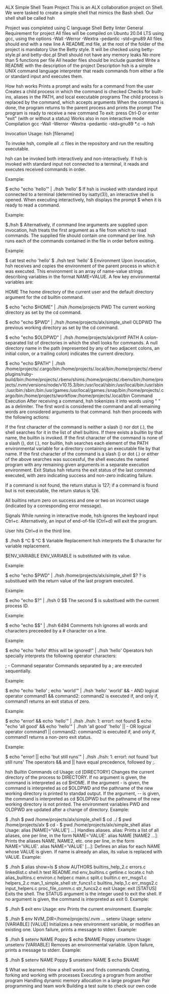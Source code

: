 ALX Simple Shell Team Project This is an ALX collaboration project on Shell. We were tasked to create a simple shell that mimics the Bash shell. Our shell shall be called hsh

Project was completed using C language Shell Betty linter General Requirement for project All files will be compiled on Ubuntu 20.04 LTS using gcc, using the options -Wall -Werror -Wextra -pedantic -std=gnu89 All files should end with a new line A README.md file, at the root of the folder of the project is mandatory Use the Betty style. It will be checked using betty-style.pl and betty-doc.pl Shell should not have any memory leaks No more than 5 functions per file All header files should be include guarded Write a README with the description of the project Description hsh is a simple UNIX command language interpreter that reads commands from either a file or standard input and executes them.

How hsh works Prints a prompt and waits for a command from the user Creates a child process in which the command is checked Checks for built-ins, aliases in the PATH, and local executable programs The child process is replaced by the command, which accepts arguments When the command is done, the program returns to the parent process and prints the prompt The program is ready to receive a new command To exit: press Ctrl-D or enter "exit" (with or without a status) Works also in non interactive mode Compilation gcc -Wall -Werror -Wextra -pedantic -std=gnu89 *.c -o hsh

Invocation Usage: hsh [filename]

To invoke hsh, compile all .c files in the repository and run the resulting executable.

hsh can be invoked both interactively and non-interactively. If hsh is invoked with standard input not connected to a terminal, it reads and executes received commands in order.

Example:

$ echo "echo 'hello'" | ./hsh 'hello' $ If hsh is invoked with standard input connected to a terminal (determined by isatty(3)), an interactive shell is opened. When executing interactively, hsh displays the prompt $ when it is ready to read a command.

Example:

$./hsh $ Alternatively, if command line arguments are supplied upon invocation, hsh treats the first argument as a file from which to read commands. The supplied file should contain one command per line. hsh runs each of the commands contained in the file in order before exiting.

Example:

$ cat test echo 'hello' $ ./hsh test 'hello' $ Environment Upon invocation, hsh receives and copies the environment of the parent process in which it was executed. This environment is an array of name-value strings describing variables in the format NAME=VALUE. A few key environmental variables are:

HOME The home directory of the current user and the default directory argument for the cd builtin command.

$ echo "echo $HOME" | ./hsh /home/projects PWD The current working directory as set by the cd command.

$ echo "echo $PWD" | ./hsh /home/projects/alx/simple_shell OLDPWD The previous working directory as set by the cd command.

$ echo "echo $OLDPWD" | ./hsh /home/projects/alx/printf PATH A colon-separated list of directories in which the shell looks for commands. A null directory name in the path (represented by any of two adjacent colons, an initial colon, or a trailing colon) indicates the current directory.

$ echo "echo $PATH" | ./hsh /home/projects/.cargo/bin:/home/projects/.local/bin:/home/projects/.rbenv/plugins/ruby-build/bin:/home/projects/.rbenv/shims:/home/projects/.rbenv/bin:/home/projects/.nvm/versions/node/v10.15.3/bin:/usr/local/sbin:/usr/local/bin:/usr/sbin:/usr/bin:/sbin:/bin:/usr/games:/usr/local/games:/snap/bin:/home/projects/.cargo/bin:/home/projects/workflow:/home/projects/.local/bin Command Execution After receiving a command, hsh tokenizes it into words using " " as a delimiter. The first word is considered the command and all remaining words are considered arguments to that command. hsh then proceeds with the following actions:

If the first character of the command is neither a slash () nor dot (.), the shell searches for it in the list of shell builtins. If there exists a builtin by that name, the builtin is invoked. If the first character of the command is none of a slash (), dot (.), nor builtin, hsh searches each element of the PATH environmental variable for a directory containing an executable file by that name. If the first character of the command is a slash () or dot (.) or either of the above searches was successful, the shell executes the named program with any remaining given arguments in a separate execution environment. Exit Status hsh returns the exit status of the last command executed, with zero indicating success and non-zero indicating failure.

If a command is not found, the return status is 127; if a command is found but is not executable, the return status is 126.

All builtins return zero on success and one or two on incorrect usage (indicated by a corresponding error message).

Signals While running in interactive mode, hsh ignores the keyboard input Ctrl+c. Alternatively, an input of end-of-file (Ctrl+d) will exit the program.

User hits Ctrl+d in the third line.

$ ./hsh $ ^C $ ^C $ Variable Replacement hsh interprets the $ character for variable replacement.

$ENV_VARIABLE ENV_VARIABLE is substituted with its value.

Example:

$ echo "echo $PWD" | ./hsh /home/projects/alx/simple_shell $? ? is substitued with the return value of the last program executed.

Example:

$ echo "echo $?" | ./hsh 0 $$ The second $ is substitued with the current process ID.

Example:

$ echo "echo $$" | ./hsh 6494 Comments hsh ignores all words and characters preceeded by a # character on a line.

Example:

$ echo "echo 'hello' #this will be ignored!" | ./hsh 'hello' Operators hsh specially interprets the following operator characters:

; - Command separator Commands separated by a ; are executed sequentially.

Example:

$ echo "echo 'hello' ; echo 'world'" | ./hsh 'hello' 'world' && - AND logical operator command1 && command2: command2 is executed if, and only if, command1 returns an exit status of zero.

Example:

$ echo "error! && echo 'hello'" | ./hsh ./hsh: 1: error!: not found $ echo "echo 'all good' && echo 'hello'" | ./hsh 'all good' 'hello' || - OR logical operator command1 || command2: command2 is executed if, and only if, command1 returns a non-zero exit status.

Example:

$ echo "error! || echo 'but still runs'" | ./hsh ./hsh: 1: error!: not found 'but still runs' The operators && and || have equal precedence, followed by ;.

hsh Builtin Commands cd Usage: cd [DIRECTORY] Changes the current directory of the process to DIRECTORY. If no argument is given, the command is interpreted as cd $HOME. If the argument - is given, the command is interpreted as cd $OLDPWD and the pathname of the new working directory is printed to standad output. If the argument, -- is given, the command is interpreted as cd $OLDPWD but the pathname of the new working directory is not printed. The environment variables PWD and OLDPWD are updated after a change of directory. Example:

$ ./hsh $ pwd /home/projects/alx/simple_shell $ cd ../ $ pwd /home/projects/alx $ cd - $ pwd /home/projects/alx/simple_shell alias Usage: alias [NAME[='VALUE'] ...] Handles aliases. alias: Prints a list of all aliases, one per line, in the form NAME='VALUE'. alias NAME [NAME2 ...]: Prints the aliases NAME, NAME2, etc. one per line, in the form NAME='VALUE'. alias NAME='VALUE' [...]: Defines an alias for each NAME whose VALUE is given. If name is already an alias, its value is replaced with VALUE. Example:

$ ./hsh $ alias show=ls $ show AUTHORS builtins_help_2.c errors.c linkedlist.c shell.h test README.md env_builtins.c getline.c locate.c hsh alias_builtins.c environ.c helper.c main.c split.c builtin.c err_msgs1.c helpers_2.c man_1_simple_shell str_funcs1.c builtins_help_1.c err_msgs2.c input_helpers.c proc_file_comm.c str_funcs2.c exit Usage: exit [STATUS] Exits the shell. The STATUS argument is the integer used to exit the shell. If no argument is given, the command is interpreted as exit 0. Example:

$ ./hsh $ exit env Usage: env Prints the current environment. Example:

$ ./hsh $ env NVM_DIR=/home/projects/.nvm ... setenv Usage: setenv [VARIABLE] [VALUE] Initializes a new environment variable, or modifies an existing one. Upon failure, prints a message to stderr. Example:

$ ./hsh $ setenv NAME Poppy $ echo $NAME Poppy unsetenv Usage: unsetenv [VARIABLE] Removes an environmental variable. Upon failure, prints a message to stderr. Example:

$ ./hsh $ setenv NAME Poppy $ unsetenv NAME $ echo $NAME

$ What we learned: How a shell works and finds commands Creating, forking and working with processes Executing a program from another program Handling dynamic memory allocation in a large program Pair programming and team work Building a test suite to check our own code

